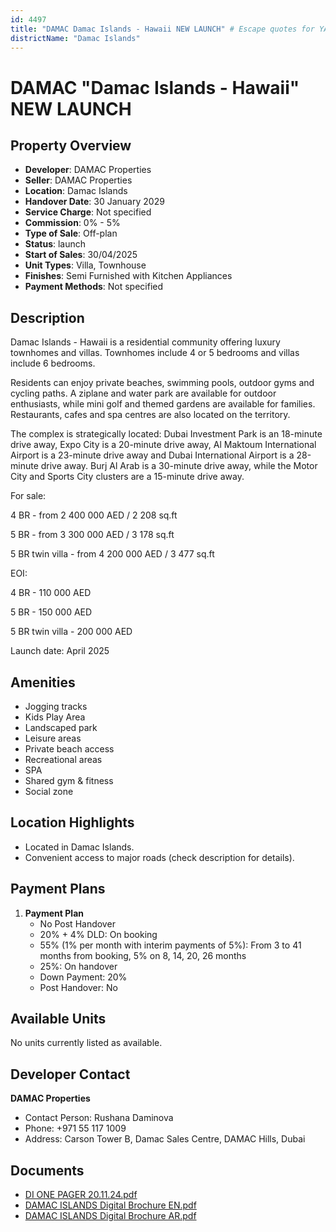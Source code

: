 ```yaml
---
id: 4497
title: "DAMAC Damac Islands - Hawaii NEW LAUNCH" # Escape quotes for YAML string
districtName: "Damac Islands"
---
```


# DAMAC "Damac Islands - Hawaii" NEW LAUNCH

## Property Overview
- **Developer**: DAMAC Properties
- **Seller**: DAMAC Properties
- **Location**: Damac Islands
- **Handover Date**: 30 January 2029
- **Service Charge**: Not specified
- **Commission**: 0% - 5%
- **Type of Sale**: Off-plan
- **Status**: launch
- **Start of Sales**: 30/04/2025
- **Unit Types**: Villa, Townhouse
- **Finishes**: Semi Furnished with Kitchen Appliances
- **Payment Methods**: Not specified

## Description
Damac Islands - Hawaii is a residential community offering luxury townhomes and villas. Townhomes include 4 or 5 bedrooms and villas include 6 bedrooms.

Residents can enjoy private beaches, swimming pools, outdoor gyms and cycling paths. A ziplane and water park are available for outdoor enthusiasts, while mini golf and themed gardens are available for families. Restaurants, cafes and spa centres are also located on the territory.

The complex is strategically located: Dubai Investment Park is an 18-minute drive away, Expo City is a 20-minute drive away, Al Maktoum International Airport is a 23-minute drive away and Dubai International Airport is a 28-minute drive away. Burj Al Arab is a 30-minute drive away, while the Motor City and Sports City clusters are a 15-minute drive away.

For sale:

4 BR - from 2 400 000 AED / 2 208 sq.ft

5 BR - from 3 300 000 AED / 3 178 sq.ft

5 BR twin villa - from 4 200 000 AED / 3 477 sq.ft

EOI:

4 BR - 110 000 AED

5 BR - 150 000 AED

5 BR twin villa - 200 000 AED

Launch date: April 2025

## Amenities
- Jogging tracks
- Kids Play Area
- Landscaped park
- Leisure areas
- Private beach access
- Recreational areas
- SPA
- Shared gym & fitness
- Social zone

## Location Highlights
- Located in Damac Islands.
- Convenient access to major roads (check description for details).

## Payment Plans
1. **Payment Plan**
   - No Post Handover
   - 20% + 4% DLD: On booking
   - 55% (1% per month with interim payments of 5%): From 3 to 41 months from booking, 5% on 8, 14, 20, 26 months
   - 25%: On handover
   - Down Payment: 20%
   - Post Handover: No

## Available Units
No units currently listed as available.

## Developer Contact
**DAMAC Properties**
- Contact Person: Rushana Daminova
- Phone: +971 55 117 1009
- Address: Carson Tower B, Damac Sales Centre, DAMAC Hills, Dubai

## Documents
- [DI ONE PAGER 20.11.24.pdf](https://cdn.geniemap.net/2024/12/16/MuP9ZkIQKu8rffjcI3I7vVJJ0EHXxdcNG3ZTGJVD.pdf)
- [DAMAC ISLANDS Digital Brochure EN.pdf](https://cdn.geniemap.net/2024/12/11/V6I9tewuU0hmKAdFRNqDSuDPJfkRnSG6Sjs8EAGx.pdf)
- [DAMAC ISLANDS Digital Brochure AR.pdf](https://cdn.geniemap.net/2024/12/16/Eb8nZmlsmU32pI0CyGJba6CDlRep9NBhnUilPU7L.pdf)
